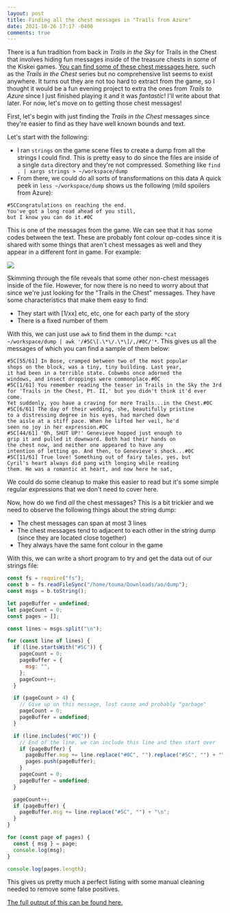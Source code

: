 ```yaml
---
layout: post
title: Finding all the chest messages in "Trails from Azure"
date: 2021-10-26 17:17 -0400
comments: true
---
```


There is a fun tradition from back in _Trails in the Sky_ for Trails in the Chest that involves hiding fun messages inside of the treasure chests in some of the Kiskei games. [You can find some of these chest messages here](https://kiseki.fandom.com/wiki/Trails_in_the_Chest,_Part_2), such as the _Trails in the Chest_ series but no comprehensive list seems to exist anywhere. It turns out they are not too hard to extract from the game, so I thought it would be a fun evening project to extra the ones from _Trails to Azure_ since I just finished playing it and it was _fantastic_! I'll write about that later. For now, let's move on to getting those chest messages!

First, let's begin with just finding the _Trails in the Chest_ messages since they're easier to find as they have well known bounds and text.

Let's start with the following:

* I ran `strings` on the game scene files to create a dump from all the strings I could find. This is pretty easy to do since the files are inside of a single `data` directory and they're not compressed. Something like `find . | xargs strings > ~/workspace/dump` 
* From there, we could do all sorts of transformations on this data  A quick peek in `less ~/workspace/dump` shows us the following (mild spoilers from Azure):

```
#5CCongratulations on reaching the end.
You've got a long road ahead of you still,
but I know you can do it.#0C
```

This is one of the messages from the game. We can see that it has some codes between the text. These are probably font colour op-codes since it is shared with some things that aren't chest messages as well and they appear in a different font in game. For example:

![](https://external-preview.redd.it/ey2dPLaumoUlwyhr0B7JlIzkslEF0k3gLQ2DTKR14kM.jpg?auto=webp&s=fe2c60a0e470d982924a43cf39b2f5b006ce9705)

Skimming through the file reveals that some other non-chest messages inside of the file. However, for now there is no need to worry about that since we're just looking for the "Trails in the Chest" messages. They have some characteristics that make them easy to find:

* They start with [1/xx] etc, etc, one for each party of the story
* There is a fixed number of them

With this, we can just use `awk` to find them in the dump: `*cat ~/workspace/dump | awk '/#5C\[.\*\/.\*\]/,/#0C/'*`. This gives us all the messages of which you can find a sample of them below:

```
#5C[55/61] In Bose, cramped between two of the most popular
shops on the block, was a tiny, tiny building. Last year,
it had been in a terrible state. Cobwebs once adorned the
windows, and insect droppings were commonplace.#0C
#5C[1/61] You remember reading the teaser in Trails in the Sky the 3rd
for 'Trails in the Chest, Pt. II,' but you didn't think it'd ever come.
Yet suddenly, you have a craving for more Trails...in the Chest.#0C
#5C[6/61] The day of their wedding, she, beautifully pristine
to a distressing degree in his eyes, had marched down
the aisle at a stiff pace. When he lifted her veil, he'd
seen no joy in her expression.#0C
#5C[44/61] 'Oh, SHUT UP!' Genevieve hopped just enough to
grip it and pulled it downward. Both had their hands on
the chest now, and neither one appeared to have any
intention of letting go. And then, to Genevieve's shock...#0C
#5C[11/61] True love! Something out of fairy tales, yes, but
Cyril's heart always did pang with longing while reading
them. He was a romantic at heart, and now here he sat,
```

We could do some cleanup to make this easier to read but it's some simple regular expressions that we don't need to cover here. 

Now, how do we find _all_ the chest messages? This is a bit trickier and we need to observe the following things about the string dump:

* The chest messages can span at most 3 lines
* The chest messages tend to adjacent to each other in the string dump (since they are located close together)
* They always have the same font colour in the game

With this, we can write a short program to try and get the data out of our strings file:

```javascript
const fs = require("fs");
const b = fs.readFileSync("/home/touma/Downloads/ao/dump");
const msgs = b.toString();

let pageBuffer = undefined;
let pageCount = 0;
const pages = [];

const lines = msgs.split("\n");

for (const line of lines) {
  if (line.startsWith("#5C")) {
    pageCount = 0;
    pageBuffer = {
      msg: "",
    };
    pageCount++;
  }

  if (pageCount > 4) {
    // Give up on this message, lost cause and probably "garbage"
    pageCount = 0;
    pageBuffer = undefined;
  }

  if (line.includes("#0C")) {
    // End of the line, we can include this line and then start over
    if (pageBuffer) {
      pageBuffer.msg += line.replace("#0C", "").replace("#5C", "") + "\n";
      pages.push(pageBuffer);
    }
    pageCount = 0;
    pageBuffer = undefined;
  }

  pageCount++;
  if (pageBuffer) {
    pageBuffer.msg += line.replace("#5C", "") + "\n";
  }
}

for (const page of pages) {
  const { msg } = page;
  console.log(msg);
}

console.log(pages.length);

```

This gives us pretty much a perfect listing with some manual cleaning needed to remove some false positives. 

[The full output of this can be found here.](/assets/azure/chest.md)

